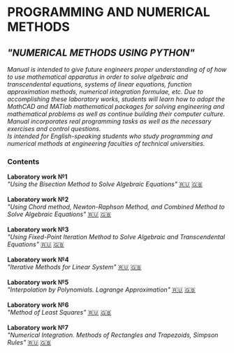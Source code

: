 # PROGRAMMING AND NUMERICAL METHODS

## *"NUMERICAL METHODS USING PYTHON"*

*Manual is intended to give future engineers proper understanding of of how to use mathematical apparatus in order to solve algebraic and transcendental equations, systems of linear equations, function approximation methods, numerical integration formulae, etc. Due to accomplishing these laboratory works, students will learn how to adopt the MathCAD and MATlab mathematical packages for solving engineering and mathematical problems as well as continue building their computer culture.
<br>  Manual incorporates real programming tasks as well as the necessary exercises and control questions. 
<br>  Is intended for English-speaking students who study programming and numerical methods at engineering faculties of technical universities.* 

### Contents

**Laboratory work №1**  
    *"Using the Bisection Method to Solve Algebraic Equations"*   [:ru:]() [:uk:]() 
  <br><br> **Laboratory work №2** 
  <br>*"Using Chord method, Newton-Raphson Method, and Combined Method to
Solve Algebraic Equations"*   [:ru:]() [:uk:](https://nbviewer.jupyter.org/github/arinagerasimova/Informatics/blob/master/Programming%20and%20numerical%20methods/Laboratory%20work%20№2/Lab2_Theory.ipynb) 
  <br><br> **Laboratory work №3** 
  <br>*"Using Fixed-Point Iteration Method to Solve Algebraic and Transcendental
Equations"*  [:ru:]() [:uk:]() 
  <br><br> **Laboratory work №4** 
  <br>*"Iterative Methods for Linear System"*   [:ru:]() [:uk:]() 
  <br><br> **Laboratory work №5** 
  <br>*"Interpolation by Polynomials. Lagrange Approximation"*   [:ru:]() [:uk:](https://nbviewer.jupyter.org/github/arinagerasimova/Informatics/blob/master/Programming%20and%20numerical%20methods/Laboratory%20work%20№5/Lab5_Theory.ipynb) 
 <br><br> **Laboratory work №6**
 <br>*"Method of Least Squares"*   [:ru:]() [:uk:]() 
 <br><br> **Laboratory work №7** 
 <br>*"Numerical Integration. Methods of Rectangles and Trapezoids, Simpson
Rules"*  [:ru:]() [:uk:]() 

